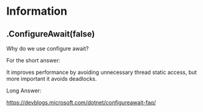 # Information
## .ConfigureAwait(false)
Why do we use configure await?

For the short answer:

It improves performance by avoiding unnecessary thread static access,
but more important it avoids deadlocks.

Long Answer:

https://devblogs.microsoft.com/dotnet/configureawait-faq/